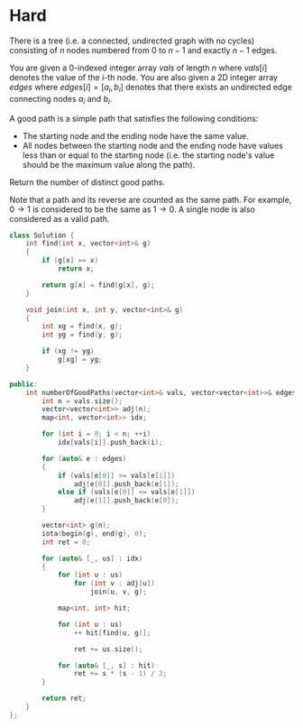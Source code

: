 # Hard

There is a tree (i.e. a connected, undirected graph with no cycles) consisting of $n$ nodes numbered from $0$ to $n - 1$ and exactly $n - 1$ edges.

You are given a 0-indexed integer array $vals$ of length $n$ where $vals[i]$ denotes the value of the $i$-th node. You are also given a 2D integer array $edges$ where $edges[i] = [a_i, b_i]$ denotes that there exists an undirected edge connecting nodes $a_i$ and $b_i$.

A good path is a simple path that satisfies the following conditions:

- The starting node and the ending node have the same value.
- All nodes between the starting node and the ending node have values less than or equal to the starting node (i.e. the starting node's value should be the maximum value along the path).

Return the number of distinct good paths.

Note that a path and its reverse are counted as the same path. For example, $0 \rightarrow 1$ is considered to be the same as $1 \rightarrow 0$. A single node is also considered as a valid path.

```cpp
class Solution {
    int find(int x, vector<int>& g)
    {
        if (g[x] == x)
            return x;

        return g[x] = find(g[x], g);
    }

    void join(int x, int y, vector<int>& g)
    {
        int xg = find(x, g);
        int yg = find(y, g);

        if (xg != yg)
            g[xg] = yg;
    }

public:
    int numberOfGoodPaths(vector<int>& vals, vector<vector<int>>& edges) {
        int n = vals.size();
        vector<vector<int>> adj(n);
        map<int, vector<int>> idx;

        for (int i = 0; i < n; ++i)
            idx[vals[i]].push_back(i);

        for (auto& e : edges)
        {
            if (vals[e[0]] >= vals[e[1]])
                adj[e[0]].push_back(e[1]);
            else if (vals[e[0]] <= vals[e[1]])
                adj[e[1]].push_back(e[0]);
        }

        vector<int> g(n);
        iota(begin(g), end(g), 0);
        int ret = 0;

        for (auto& [_, us] : idx)
        {
            for (int u : us)
                for (int v : adj[u])
                    join(u, v, g);

            map<int, int> hit;

            for (int u : us)
                ++ hit[find(u, g)];

                ret += us.size();

            for (auto& [_, s] : hit)
                ret += s * (s - 1) / 2;
        }

        return ret;
    }
};
```
